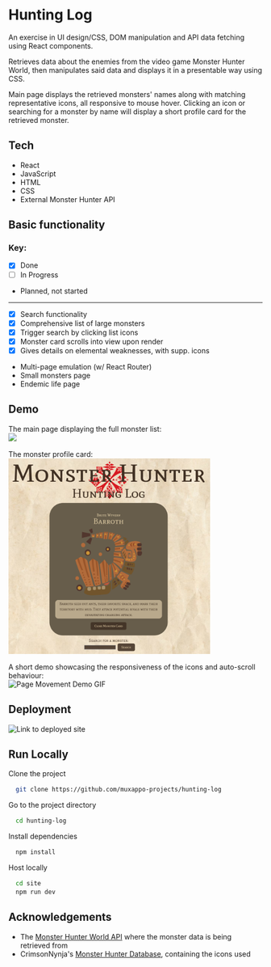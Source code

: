 # Hunting Log

An exercise in UI design/CSS, DOM manipulation and API data fetching using React components.

Retrieves data about the enemies from the video game Monster Hunter World, then manipulates said data and displays it in a presentable way using CSS.

Main page displays the retrieved monsters' names along with matching representative icons, all responsive to mouse hover. Clicking an icon or searching for a monster by name will display a short profile card for the retrieved monster.

## Tech

- React
- JavaScript
- HTML
- CSS
- External Monster Hunter API

## Basic functionality

### Key:

- [x] Done
- [ ] In Progress
- Planned, not started

---

- [x] Search functionality
- [x] Comprehensive list of large monsters
- [x] Trigger search by clicking list icons
- [x] Monster card scrolls into view upon render
- [x] Gives details on elemental weaknesses, with supp. icons
- Multi-page emulation (w/ React Router)
- Small monsters page
- Endemic life page

## Demo

The main page displaying the full monster list: <br>
<img src="site/demo/main_page.png" width=500 />

The monster profile card: <br>
<img src="site/demo/monster_card.png?raw=true" width=400 />

A short demo showcasing the responsiveness of the icons and auto-scroll behaviour: <br>
![Page Movement Demo GIF](site/demo/8316m8.gif?raw=true "Movement Demo")

## Deployment

![Link to deployed site](https://mh-hunting-log.onrender.com/)

## Run Locally

Clone the project

```bash
  git clone https://github.com/muxappo-projects/hunting-log
```

Go to the project directory

```bash
  cd hunting-log
```

Install dependencies

```bash
  npm install
```

Host locally

```bash
  cd site
  npm run dev
```

## Acknowledgements

- The [Monster Hunter World API](https://docs.mhw-db.com/) where the monster data is being retrieved from
- CrimsonNynja's [Monster Hunter Database](https://github.com/CrimsonNynja/monster-hunter-DB), containing the icons used
